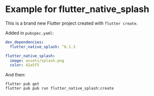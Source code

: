 # Example for flutter_native_splash

This is a brand new Flutter project created with `flutter create`.

Added in `pubspec.yaml`:

```yaml
dev_dependencies:
  flutter_native_splash: ^0.1.3

flutter_native_splash:
  image: assets/splash.png
  color: 42a5f5
```

And then:

```
flutter pub get
flutter pub pub run flutter_native_splash:create
```
